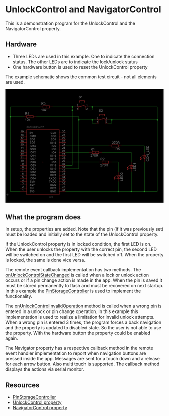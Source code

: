 # UnlockControl and NavigatorControl

This is a demonstration program for the UnlockControl and the NavigatorControl property.

## Hardware

- Three LEDs are used in this example. One to indicate the connection status. The other LEDs are to indicate the lock/unlock status
- One hardware button is used to reset the UnlockControl property

The example schematic shows the common test circuit - not all elements are used.

![Test Circuit](TestCircuit_Esp32_Common.png)

## What the program does

In setup, the properties are added. Note that the pin (if it was previously set) must be loaded and initially set to the state of the UnlockControl property.

If the UnlockControl property is in locked condition, the first LED is on. 
When the user unlocks the property with the correct pin, the second LED will be switched on and the first LED will be switched off. 
When the property is locked, the same is done vice versa.

The remote event callback implementation has two methods. The [onUnlockControlStateChanged](https://api.laroomy.com/p/laroomy-app-callback.html#laroomyApiRefMIDUCCtrlStateCh) is called when a lock or unlock action occurs or if a pin change action is made in the app. When the pin is saved it must be stored permanently to flash and must be recovered on next startup. In this example the [PinStorageController](https://api.laroomy.com/p/helper-classes.html#laroomyApiRefMIDPSCtrler) is used to implement the functionality.

The [onUnlockControlInvalidOperation](https://api.laroomy.com/p/laroomy-app-callback.html#laroomyApiRefMIDUCInvalidOP) method is called when a wrong pin is entered in a unlock or pin change operation. In this example this implementation is used to realize a limitation for invalid unlock attempts. When a wrong pin is entered 3 times, the program forces a back navigation and the property is updated to disabled state. So the user is not able to use the property. With the hardware button the property could be enabled again.

The Navigator property has a respective callback method in the remote event handler implementation to report when navigation buttons are pressed inside the app. Messages are sent for a touch down and a release for each arrow button. Also multi touch is supported. The callback method displays the actions via serial monitor.

## Resources
- [PinStorageController](https://api.laroomy.com/p/helper-classes.html#laroomyApiRefMIDPSCtrler)
- [UnlockControl property](https://api.laroomy.com/p/property-classes.html#laroomyApiRefMIDUnlockCtrl)
- [NavigatorControl property](https://api.laroomy.com/p/property-classes.html#laroomyApiRefMIDNavCtrl)
